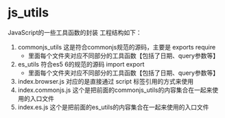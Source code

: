 # js_utils
JavaScript的一些工具函数的封装
工程结构如下：
1. commonjs_utils  这是符合commonjs规范的源码，主要是 exports require
    * 里面每个文件夹对应不同部分的工具函数【包括了日期、query参数等】
2. es_utils 符合es5 6的规范的源码 import export
    * 里面每个文件夹对应不同部分的工具函数【包括了日期、query参数等】
3. index.browser.js 对应的是直接通过 script 标签引用的方式来使用
4. index.commonjs.js 这个是把前面的commonjs_utils的内容集合在一起来使用的入口文件
5. index.es.js 这个是把前面的es_utils的内容集合在一起来使用的入口文件
